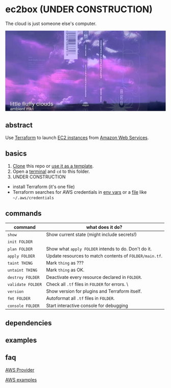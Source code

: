 # ec2box (UNDER CONSTRUCTION)

The cloud is just someone else's computer.

![The clouds would catch the colors.](ec2box.jpeg)

## abstract

Use [Terraform] to launch [EC2 instances] from [Amazon Web Services].

[Terraform]: https://www.terraform.io/
[EC2 instances]: https://en.wikipedia.org/wiki/Amazon_Elastic_Compute_Cloud
[Amazon Web Services]: https://aws.amazon.com/

## basics

1. [Clone] this repo or [use it as a template].
1. Open a [terminal] and `cd` to this folder.
1. UNDER CONSTRUCTION

- install Terraform (it's one file)
- Terraform searches for AWS credentials in [env vars] or a [file] like `~/.aws/credentials`

[env vars]: https://www.terraform.io/docs/providers/aws/index.html#environment-variables
[file]: https://www.terraform.io/docs/providers/aws/index.html#shared-credentials-file


[Clone]: https://help.github.com/en/github/creating-cloning-and-archiving-repositories/cloning-a-repository
[use it as a template]: https://help.github.com/en/github/creating-cloning-and-archiving-repositories/creating-a-repository-from-a-template
[Terminal]: https://en.wikipedia.org/wiki/Command-line_interface

## commands

| command                 | what does it do?  |
| ----                    | ----  |
| `show`                  | Show current state (might include secrets!) |
| `init FOLDER`           |       |
| `plan FOLDER`           | Show what `apply FOLDER` intends to do. Don't do it. |
| `apply FOLDER`          | Update resources to match contents of `FOLDER/main.tf`.  |
| `taint THING`           | Mark `thing` as ??? |
| `untaint THING`         | Mark `thing` as OK.  |
| `destroy FOLDER`        | Deactivate every resource declared in `FOLDER`.  |
| `validate FOLDER`       | Check all `.tf` files in `FOLDER` for errors. \
| `version`               | Show version for plugins and Terraform itself. |
| `fmt FOLDER`            | Autoformat all `.tf` files in `FOLDER`. |
| `console FOLDER`        | Start interactive console for debugging |

## dependencies
## examples
## faq


[AWS Provider]

[AWS examples]

[AWS Provider]: https://www.terraform.io/docs/providers/aws/index.html
[AWS examples]: https://github.com/terraform-providers/terraform-provider-aws/tree/master/examples